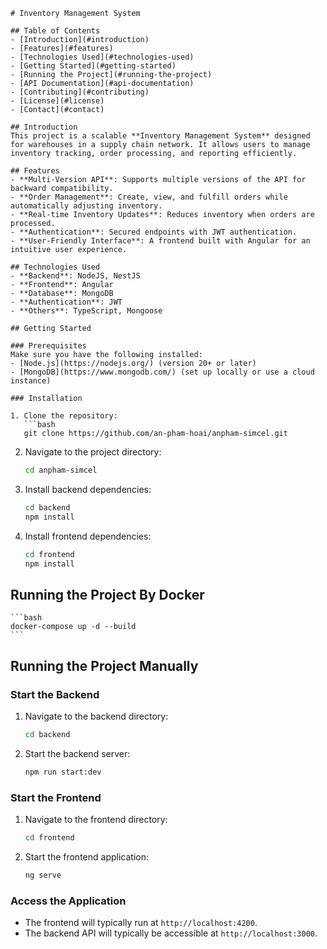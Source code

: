 
```
# Inventory Management System

## Table of Contents
- [Introduction](#introduction)
- [Features](#features)
- [Technologies Used](#technologies-used)
- [Getting Started](#getting-started)
- [Running the Project](#running-the-project)
- [API Documentation](#api-documentation)
- [Contributing](#contributing)
- [License](#license)
- [Contact](#contact)

## Introduction
This project is a scalable **Inventory Management System** designed for warehouses in a supply chain network. It allows users to manage inventory tracking, order processing, and reporting efficiently.

## Features
- **Multi-Version API**: Supports multiple versions of the API for backward compatibility.
- **Order Management**: Create, view, and fulfill orders while automatically adjusting inventory.
- **Real-time Inventory Updates**: Reduces inventory when orders are processed.
- **Authentication**: Secured endpoints with JWT authentication.
- **User-Friendly Interface**: A frontend built with Angular for an intuitive user experience.

## Technologies Used
- **Backend**: NodeJS, NestJS
- **Frontend**: Angular
- **Database**: MongoDB
- **Authentication**: JWT
- **Others**: TypeScript, Mongoose

## Getting Started

### Prerequisites
Make sure you have the following installed:
- [Node.js](https://nodejs.org/) (version 20+ or later)
- [MongoDB](https://www.mongodb.com/) (set up locally or use a cloud instance)

### Installation

1. Clone the repository:
   ```bash
   git clone https://github.com/an-pham-hoai/anpham-simcel.git
   ```

2. Navigate to the project directory:
   ```bash
   cd anpham-simcel
   ```

3. Install backend dependencies:
   ```bash
   cd backend
   npm install
   ```

4. Install frontend dependencies:
   ```bash
   cd frontend
   npm install
   ```

## Running the Project By Docker
    ```bash
    docker-compose up -d --build
    ```

## Running the Project Manually

### Start the Backend

1. Navigate to the backend directory:
   ```bash
   cd backend
   ```

2. Start the backend server:
   ```bash
   npm run start:dev
   ```

### Start the Frontend

1. Navigate to the frontend directory:
   ```bash
   cd frontend
   ```

2. Start the frontend application:
   ```bash
   ng serve
   ```

### Access the Application
- The frontend will typically run at `http://localhost:4200`.
- The backend API will typically be accessible at `http://localhost:3000`.
